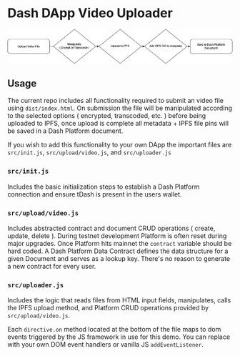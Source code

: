 # Dash DApp Video Uploader

![alt text](diagram.png)

## Usage
The current repo includes all functionality required to submit an video file using `dist/index.html`. On submission the file will be manipulated according to the selected options ( encrypted, transcoded, etc. ) before being uploaded to IPFS, once upload is complete all metadata + IPFS file pins will be saved in a Dash Platform document.

If you wish to add this functionality to your own DApp the important files are `src/init.js`, `src/upload/video,js`, and `src/uploader.js`

### `src/init.js`
Includes the basic initialization steps to establish a Dash Platform connection and ensure tDash is present in the users wallet.

### `src/upload/video.js`
Includes abstracted contract and document CRUD operations ( create, update, delete ). During testnet development Platform is often reset during major upgrades. Once Platform hits mainnet the `contract` variable should be hard coded. A Dash Platform Data Contract defines the data structure for a given Document and serves as a lookup key. There's no reason to generate a new contract for every user.

### `src/uploader.js`
Includes the logic that reads files from HTML input fields, manipulates, calls the IPFS upload method, and Platform CRUD operations provided by `src/upload/video.js`.

Each `directive.on` method located at the bottom of the file maps to dom events triggered by the JS framework in use for this demo. You can replace with your own DOM event handlers or vanilla JS `addEventListener`.
